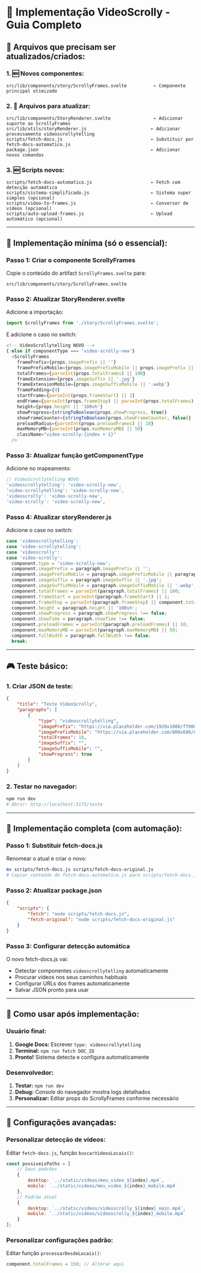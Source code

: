 # 🚀 Implementação VideoScrolly - Guia Completo

## 📁 Arquivos que precisam ser atualizados/criados:

### 1. 🆕 Novos componentes:

```
src/lib/components/story/ScrollyFrames.svelte          ← Componente principal otimizado
```

### 2. 🔄 Arquivos para atualizar:

```
src/lib/components/StoryRenderer.svelte                ← Adicionar suporte ao ScrollyFrames
src/lib/utils/storyRenderer.js                        ← Adicionar processamento videoscrollytelling
scripts/fetch-docs.js                                 ← Substituir por fetch-docs-automatico.js
package.json                                          ← Adicionar novos comandos
```

### 3. 🆕 Scripts novos:

```
scripts/fetch-docs-automatico.js                      ← Fetch com detecção automática
scripts/sistema-simplificado.js                       ← Sistema super simples (opcional)
scripts/video-to-frames.js                            ← Conversor de vídeos (opcional)
scripts/auto-upload-frames.js                         ← Upload automático (opcional)
```

---

## 🎯 Implementação mínima (só o essencial):

### Passo 1: Criar o componente ScrollyFrames

Copie o conteúdo do artifact `ScrollyFrames.svelte` para:

```
src/lib/components/story/ScrollyFrames.svelte
```

### Passo 2: Atualizar StoryRenderer.svelte

Adicione a importação:

```javascript
import ScrollyFrames from './story/ScrollyFrames.svelte';
```

E adicione o caso no switch:

```javascript
<!-- VideoScrollytelling NOVO -->
{:else if componentType === 'video-scrolly-new'}
  <ScrollyFrames
    framePrefix={props.imagePrefix || ''}
    framePrefixMobile={props.imagePrefixMobile || props.imagePrefix || ''}
    totalFrames={parseInt(props.totalFrames) || 100}
    frameExtension={props.imageSuffix || '.jpg'}
    frameExtensionMobile={props.imageSuffixMobile || '.webp'}
    framePadding={4}
    startFrame={parseInt(props.frameStart) || 1}
    endFrame={parseInt(props.frameStop) || parseInt(props.totalFrames) || 100}
    height={props.height || '100vh'}
    showProgress={stringToBoolean(props.showProgress, true)}
    showFrameCounter={stringToBoolean(props.showFrameCounter, false)}
    preloadRadius={parseInt(props.preloadFrames) || 10}
    maxMemoryMB={parseInt(props.maxMemoryMB) || 50}
    className="video-scrolly-{index + 1}"
  />
```

### Passo 3: Atualizar função getComponentType

Adicione no mapeamento:

```javascript
// VideoScrollytelling NOVO
'videoscrollytelling': 'video-scrolly-new',
'video-scrollytelling': 'video-scrolly-new',
'videoscrolly': 'video-scrolly-new',
'video-scrolly': 'video-scrolly-new',
```

### Passo 4: Atualizar storyRenderer.js

Adicione o case no switch:

```javascript
case 'videoscrollytelling':
case 'video-scrollytelling':
case 'videoscrolly':
case 'video-scrolly':
  component.type = 'video-scrolly-new';
  component.imagePrefix = paragraph.imagePrefix || '';
  component.imagePrefixMobile = paragraph.imagePrefixMobile || paragraph.imagePrefix || '';
  component.imageSuffix = paragraph.imageSuffix || '.jpg';
  component.imageSuffixMobile = paragraph.imageSuffixMobile || '.webp';
  component.totalFrames = parseInt(paragraph.totalFrames) || 100;
  component.frameStart = parseInt(paragraph.frameStart) || 1;
  component.frameStop = parseInt(paragraph.frameStop) || component.totalFrames;
  component.height = paragraph.height || '100vh';
  component.showProgress = paragraph.showProgress !== false;
  component.showTime = paragraph.showTime !== false;
  component.preloadFrames = parseInt(paragraph.preloadFrames) || 10;
  component.maxMemoryMB = parseInt(paragraph.maxMemoryMB) || 50;
  component.fullWidth = paragraph.fullWidth !== false;
  break;
```

---

## 🎮 Teste básico:

### 1. Criar JSON de teste:

```json
{
	"title": "Teste VideoScrolly",
	"paragraphs": [
		{
			"type": "videoscrollytelling",
			"imagePrefix": "https://via.placeholder.com/1920x1080/ff0000/ffffff?text=Frame+",
			"imagePrefixMobile": "https://via.placeholder.com/800x600/00ff00/ffffff?text=Mobile+",
			"totalFrames": 10,
			"imageSuffix": "",
			"imageSuffixMobile": "",
			"showProgress": true
		}
	]
}
```

### 2. Testar no navegador:

```bash
npm run dev
# Abrir: http://localhost:5173/teste
```

---

## 🚀 Implementação completa (com automação):

### Passo 1: Substituir fetch-docs.js

Renomear o atual e criar o novo:

```bash
mv scripts/fetch-docs.js scripts/fetch-docs-original.js
# Copiar conteúdo do fetch-docs-automatico.js para scripts/fetch-docs.js
```

### Passo 2: Atualizar package.json

```json
{
	"scripts": {
		"fetch": "node scripts/fetch-docs.js",
		"fetch-original": "node scripts/fetch-docs-original.js"
	}
}
```

### Passo 3: Configurar detecção automática

O novo fetch-docs.js vai:

- Detectar componentes `videoscrollytelling` automaticamente
- Procurar vídeos nos seus caminhos habituais
- Configurar URLs dos frames automaticamente
- Salvar JSON pronto para usar

---

## 📱 Como usar após implementação:

### Usuário final:

1. **Google Docs:** Escrever `type: videoscrollytelling`
2. **Terminal:** `npm run fetch DOC_ID`
3. **Pronto!** Sistema detecta e configura automaticamente

### Desenvolvedor:

1. **Testar:** `npm run dev`
2. **Debug:** Console do navegador mostra logs detalhados
3. **Personalizar:** Editar props do ScrollyFrames conforme necessário

---

## 🔧 Configurações avançadas:

### Personalizar detecção de vídeos:

Editar `fetch-docs.js`, função `buscarVideosLocais()`:

```javascript
const possiveisPaths = [
	// Seus padrões
	{
		desktop: `../static/videos/meu_video_${index}.mp4`,
		mobile: `../static/videos/meu_video_${index}_mobile.mp4`
	},
	// Padrão atual
	{
		desktop: `../static/videos/videoscrolly_${index}_main.mp4`,
		mobile: `../static/videos/videoscrolly_${index}_mobile.mp4`
	}
];
```

### Personalizar configurações padrão:

Editar função `processarDesdeLocais()`:

```javascript
component.totalFrames = 150; // Alterar aqui
```
